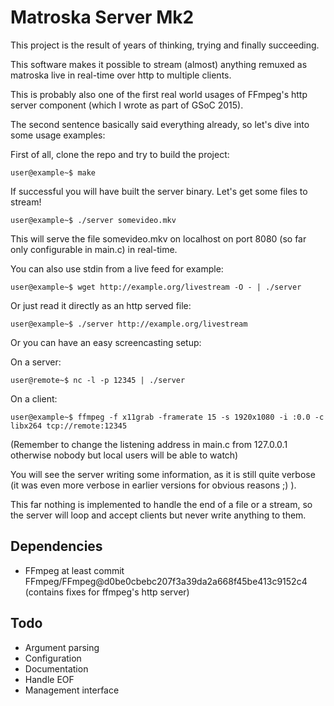 Matroska Server Mk2
===================

This project is the result of years of thinking, trying and finally succeeding.

This software makes it possible to stream (almost) anything remuxed as matroska live in real-time over http to multiple clients.

This is probably also one of the first real world usages of FFmpeg's http server component (which I wrote as part of GSoC 2015).

The second sentence basically said everything already, so let's dive into some usage examples:

First of all, clone the repo and try to build the project:

```
user@example~$ make
```


If successful you will have built the server binary. Let's get some files to stream!

```
user@example~$ ./server somevideo.mkv
```


This will serve the file somevideo.mkv on localhost on port 8080 (so far only configurable in main.c) in real-time.

You can also use stdin from a live feed for example:

```
user@example~$ wget http://example.org/livestream -O - | ./server
```


Or just read it directly as an http served file:

```
user@example~$ ./server http://example.org/livestream
```


Or you can have an easy screencasting setup:


On a server:
```
user@remote~$ nc -l -p 12345 | ./server
```

On a client:

```
user@example~$ ffmpeg -f x11grab -framerate 15 -s 1920x1080 -i :0.0 -c libx264 tcp://remote:12345
```

(Remember to change the listening address in main.c from 127.0.0.1 otherwise nobody but local users will be able to watch)

You will see the server writing some information, as it is still quite verbose (it was even more verbose in earlier versions for obvious reasons ;) ).

This far nothing is implemented to handle the end of a file or a stream, so the server will loop and accept clients but never write anything to them.


Dependencies
------------

- FFmpeg at least commit FFmpeg/FFmpeg@d0be0cbebc207f3a39da2a668f45be413c9152c4 (contains fixes for ffmpeg's http server)


Todo
----

- Argument parsing
- Configuration
- Documentation
- Handle EOF
- Management interface
